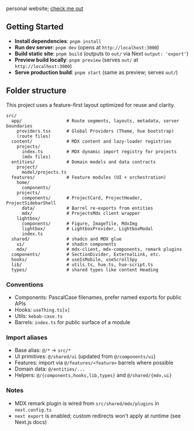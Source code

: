 personal website; [check me out](https://ozanbayiz.github.io/)

## Getting Started

- **Install dependencies**: `pnpm install`
- **Run dev server**: `pnpm dev` (opens at `http://localhost:3000`)
- **Build static site**: `pnpm build` (outputs to `out/` via Next `output: 'export'`)
- **Preview build locally**: `pnpm preview` (serves `out/` at `http://localhost:3000`)
- **Serve production build**: `pnpm start` (same as preview; serves `out/`)

## Folder structure

This project uses a feature-first layout optimized for reuse and clarity.

```
src/
  app/                 # Route segments, layouts, metadata, server boundaries
    providers.tsx      # Global Providers (Theme, hue bootstrap)
    (route files)
  content/             # MDX content and lazy-loader registries
    projects/
      index.ts         # MDX dynamic import registry for projects
      (mdx files)
  entities/            # Domain models and data contracts
    project/
      model/projects.ts
  features/            # Feature modules (UI + orchestration)
    home/
      components/
    projects/
      components/      # ProjectCard, ProjectHeader, ProjectSidebarShell
      data/            # Barrel re-exports from entities
      mdx/             # ProjectsMdx client wrapper
    lightbox/
      components/      # Figure, ImageTile, MdxImg
      lightbox/        # LightboxProvider, LightboxModal
      index.ts
  shared/              # shadcn and MDX glue
    ui/                # shadcn components
    mdx/               # mdx-client, mdx-components, remark plugins
  components/          # SectionDivider, ExternalLink, etc.
  hooks/               # useIsMobile, useScrollSpy
  lib/                 # utils.ts, hue.ts, hue-script.ts
  types/               # shared types like content Heading
```

### Conventions
- Components: PascalCase filenames, prefer named exports for public APIs
- Hooks: `useThing.ts[x]`
- Utils: `kebab-case.ts`
- Barrels: `index.ts` for public surface of a module

### Import aliases
- Base alias: `@/*` → `src/*`
- UI primitives: `@/shared/ui` (updated from `@/components/ui`)
- Features: import via `@/features/<feature>` barrels where possible
- Domain data: `@/entities/...`
- Helpers: `@/{components,hooks,lib,types}` and `@/shared/{mdx,ui}`

### Notes
- MDX remark plugin is wired from `src/shared/mdx/plugins` in `next.config.ts`
- `next export` is enabled; custom redirects won’t apply at runtime (see Next.js docs)
